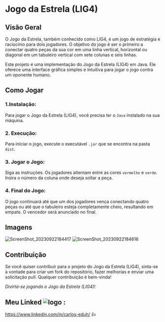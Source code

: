 # Jogo da Estrela (LIG4)
## Visão Geral
O Jogo da Estrela, também conhecido como LIG4, é um jogo de estratégia e raciocínio para dois jogadores. O objetivo do jogo é ser o primeiro a conectar quatro peças da sua cor em uma linha vertical, horizontal ou diagonal em um tabuleiro vertical com sete colunas e seis linhas.

Este projeto é uma implementação do Jogo da Estrela (LIG4) em Java. Ele oferece uma interface gráfica simples e intuitiva para jogar o jogo contra um oponente humano.
## Como Jogar
### 1.Instalação:
Para jogar o Jogo da Estrela (LIG4), você precisa ter o `Java` instalado na sua máquina.
### 2. Execução:
Para iniciar o jogo, execute o executável `.jar` que se encontra na pasta `dist`.
### 3. Jogar o Jogo:
Siga as instruções. Os jogadores alternam entre as cores `vermelho` e `verde`. Insira o número da coluna onde deseja soltar a peça.
### 4. Final do Jogo:
O jogo continuará até que um dos jogadores vença conectando quatro peças ou até que o tabuleiro esteja completamente cheio, resultando em empate. O vencedor será anunciado no final.
## Imagens
![ScreenShot_20230922184417](https://github.com/CodeByCarlos01/star/assets/107969946/fc57d3e0-95e1-48a0-8fd4-dd37beeb47c9)
![ScreenShot_20230922184616](https://github.com/CodeByCarlos01/star/assets/107969946/471b2a4a-145b-435f-b6e7-7c277882ce0a)
## Contribuição
Se você quiser contribuir para o projeto do Jogo da Estrela (LIG4), sinta-se à vontade para criar um fork do repositório, fazer melhorias e enviar uma solicitação pull. Qualquer contribuição é bem-vinda!

*Divirta-se jogando o Jogo da Estrela (LIG4)!*

##  **Meu Linked** ![logo](https://github.com/CodeByCarlos01/language-DSL/assets/107969946/aefba453-727d-4b05-ad1c-7e932947ba90) :
https://www.linkedin.com/in/carlos-eduh/ 👍
